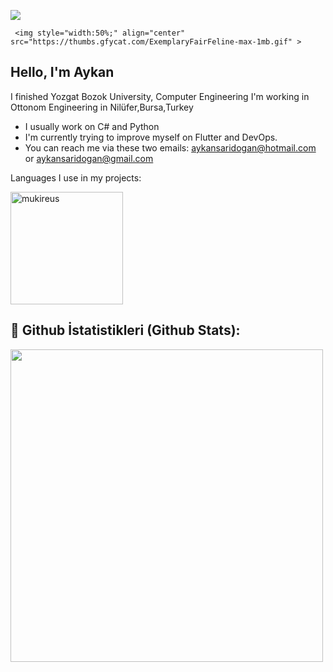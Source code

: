 <!DOCTYPE html>
<html lang="en">
  
 
 ![](https://visitor-badge.glitch.me/badge?page_id=aykansaridogan)

  
     <img style="width:50%;" align="center" src="https://thumbs.gfycat.com/ExemplaryFairFeline-max-1mb.gif" >

  
  
  
 <body>

 ## Hello, I'm Aykan
 I finished Yozgat Bozok University, Computer Engineering
 I'm working in Ottonom Engineering in Nilüfer,Bursa,Turkey
- I usually work on C# and Python
-  I'm currently trying to improve myself on Flutter and DevOps.
- You can reach me via these two emails: aykansaridogan@hotmail.com  or aykansaridogan@gmail.com
 

   
   
   
 
Languages I use in my projects:

 <img height="180em" align="center" src="https://github-readme-stats.vercel.app/api/top-langs?username=aykansaridogan&show_icons=true&locale=en&layout=compact&langs_count=8&theme=algolia" alt="mukireus"/>
 

 ## 🎸 Github İstatistikleri (Github Stats):
<div style="display: inline">
  <img src="https://github-readme-stats.vercel.app/api/?username=aykansaridogan&count_private=true&theme=highcontrast&showicons=true&include_all_commits=true&hide_border=true" width="500">
</div>    

 
 
 

</body>
</html>
